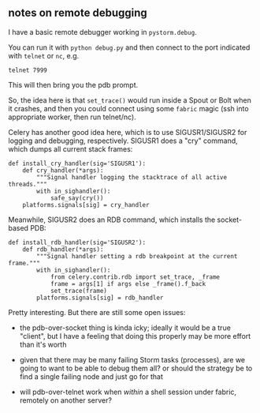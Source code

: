 ## notes on remote debugging

I have a basic remote debugger working in ``pystorm.debug``.

You can run it with ``python debug.py`` and then connect to the port indicated
with ``telnet`` or ``nc``, e.g.

    telnet 7999

This will then bring you the pdb prompt.

So, the idea here is that ``set_trace()`` would run inside a Spout or Bolt when
it crashes, and then you could connect using some ``fabric`` magic (ssh into
appropriate worker, then run telnet/nc).

Celery has another good idea here, which is to use SIGUSR1/SIGUSR2 for logging
and debugging, respectively. SIGUSR1 does a "cry" command, which dumps all
current stack frames:

    def install_cry_handler(sig='SIGUSR1'):
        def cry_handler(*args):
            """Signal handler logging the stacktrace of all active threads."""
            with in_sighandler():
                safe_say(cry())
        platforms.signals[sig] = cry_handler

Meanwhile, SIGUSR2 does an RDB command, which installs the socket-based PDB:

    def install_rdb_handler(sig='SIGUSR2'):
        def rdb_handler(*args):
            """Signal handler setting a rdb breakpoint at the current frame."""
            with in_sighandler():
                from celery.contrib.rdb import set_trace, _frame
                frame = args[1] if args else _frame().f_back
                set_trace(frame)
            platforms.signals[sig] = rdb_handler

Pretty interesting. But there are still some open issues:

- the pdb-over-socket thing is kinda icky; ideally it would be a true "client", but
  I have a feeling that doing this properly may be more effort than it's worth

- given that there may be many failing Storm tasks (processes), are we going to want
  to be able to debug them all? or should the strategy be to find a single failing node
  and just go for that

- will pdb-over-telnet work when *within* a shell session under fabric, remotely on
  another server? 

